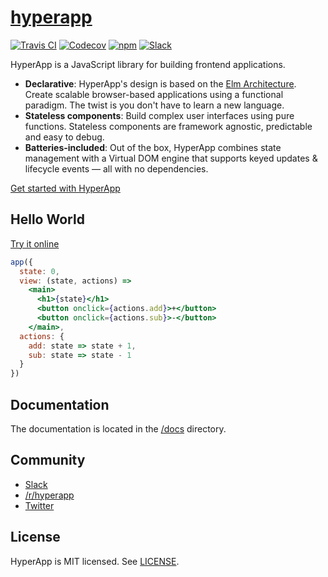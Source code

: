 # [hyperapp](https://hyperapp.glitch.me)
[![Travis CI](https://img.shields.io/travis/hyperapp/hyperapp/master.svg)](https://travis-ci.org/hyperapp/hyperapp)
[![Codecov](https://img.shields.io/codecov/c/github/hyperapp/hyperapp/master.svg)](https://codecov.io/gh/hyperapp/hyperapp)
[![npm](https://img.shields.io/npm/v/hyperapp.svg)](https://www.npmjs.org/package/hyperapp)
[![Slack](https://hyperappjs.herokuapp.com/badge.svg)](https://hyperappjs.herokuapp.com "Join us")

HyperApp is a JavaScript library for building frontend applications.

[Elm Architecture]: https://guide.elm-lang.org/architecture/
[Hyperx]: https://github.com/substack/hyperx
[JSX]: https://facebook.github.io/react/docs/introducing-jsx.html
[CDN]: https://unpkg.com/hyperapp

* **Declarative**: HyperApp's design is based on the [Elm Architecture]. Create scalable browser-based applications using a functional paradigm. The twist is you don't have to learn a new language.
* **Stateless components**: Build complex user interfaces using pure functions. Stateless components are framework agnostic, predictable and easy to debug.
* **Batteries-included**: Out of the box, HyperApp combines state management with a Virtual DOM engine that supports keyed updates & lifecycle events — all with no dependencies.

[Get started with HyperApp](/docs/getting-started.md)

## Hello World

[Try it online](https://codepen.io/hyperapp/pen/zNxZLP?editors=0010)

```jsx
app({
  state: 0,
  view: (state, actions) =>
    <main>
      <h1>{state}</h1>
      <button onclick={actions.add}>+</button>
      <button onclick={actions.sub}>-</button>
    </main>,
  actions: {
    add: state => state + 1,
    sub: state => state - 1
  }
})
```

## Documentation

The documentation is located in the [/docs](/docs) directory.

## Community

* [Slack](https://hyperappjs.herokuapp.com)
* [/r/hyperapp](https://www.reddit.com/r/hyperapp)
* [Twitter](https://twitter.com/hyperappjs)

## License

HyperApp is MIT licensed. See [LICENSE](LICENSE.md).
